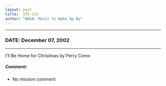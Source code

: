 ```yaml
---
layout: post
title:  STS-113
author: "NASA: Music to Wake Up By"
---
```


----
### DATE: December 07, 2002
----
I'll Be Home for Christmas by Perry Como

##### Comment:
* No mission comment
